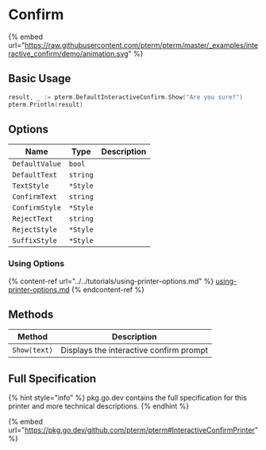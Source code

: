 # Confirm

{% embed url="https://raw.githubusercontent.com/pterm/pterm/master/_examples/interactive_confirm/demo/animation.svg" %}

## Basic Usage

```go
result, _ := pterm.DefaultInteractiveConfirm.Show("Are you sure?")
pterm.Println(result)
```

## Options

| Name              | Type        | Description                                          |
| ----------------- | ----------- | ---------------------------------------------------- |
| `DefaultValue` | `bool` |   |
| `DefaultText`  | `string` |   |
| `TextStyle`    | `*Style` |   |
| `ConfirmText`  | `string` |   |
| `ConfirmStyle` | `*Style` |   |
| `RejectText`   | `string` |   |
| `RejectStyle`  | `*Style` |   |
| `SuffixStyle`  | `*Style` |   |

### Using Options

{% content-ref url="../../tutorials/using-printer-options.md" %}
[using-printer-options.md](../../tutorials/using-printer-options.md)
{% endcontent-ref %}

## Methods

| Method           | Description                                  |
| ---------------- | -------------------------------------------- |
| `Show(text)`        | Displays the interactive confirm prompt                    |

## Full Specification

{% hint style="info" %}
pkg.go.dev contains the full specification for this printer and more technical descriptions.
{% endhint %}

{% embed url="https://pkg.go.dev/github.com/pterm/pterm#InteractiveConfirmPrinter" %}